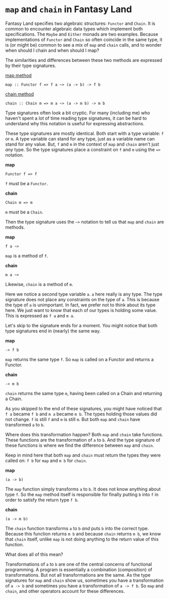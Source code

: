 # `map` and `chain` in Fantasy Land

Fantasy Land specifies two algebraic structures: `Functor` and `Chain`. It is common
to encounter algebraic data types which implement both specifications. The 
`Maybe` and `Either` monads are two examples. Because implementations of `Functor` 
and `Chain` so often coincide in the same type, it is (or might be) common 
to see a mix of `map` and `chain` calls, and to wonder when should I chain and 
when should I map?

The similarities and differences between these two methods are expressed by 
their type signatures. 

[map method](https://github.com/fantasyland/fantasy-land#map-method)

```
map :: Functor f => f a ~> (a -> b) -> f b
```

[chain method](https://github.com/fantasyland/fantasy-land#chain-method)

```
chain :: Chain m => m a ~> (a -> m b) -> m b
```

Type signatures often look a bit cryptic. For many (including me) who
haven't spent a lot of time reading type signatures, it can be hard to understand
why this notation is useful for expressing abstractions.

These type signatures are mostly identical. Both start with a type variable: `f`
or `m`. A type variable can stand for any type, just as a variable name can stand
for any value. But, `f` and `m` in the context of `map` and `chain` 
aren't just *any* type. So the type signatures place a constraint on `f` and 
`m` using the `=>` notation.

**map**

```
Functor f => f
```

`f` must be a `Functor`.

**chain**

```
Chain m => m
```

`m` must be a `Chain`.

Then the type signature uses the `~>` notation to tell us that `map` and `chain` 
are methods.

**map**

```
f a ~>
```

`map` is a method of `f`.

**chain**

```
m a ~>
```

Likewise, `chain` is a method of `m`.

Here we notice a second type variable `a`. `a` here really is any type. The type
signature does not place any constraints on the type of `a`. This is because 
the type of `a` is unimportant. In fact, we prefer not to think about its type here. 
We just want to know that each of our types is holding some value. 
This is expressed as `f a` and `m a`.

Let's skip to the signature ends for a moment. You might notice that both 
type signatures end in (nearly) the same way.

**map**

```
-> f b
```

`map` returns the same type `f`. So `map` is called on a Functor and returns a Functor.

**chain**

```
-> m b
```

`chain` returns the same type `m`, having been called on a Chain and returning a Chain. 

As you skipped to the end of these signatures, you might have noticed that 
`f a` became `f b` and  `m a` became `m b`. The types holding those values did not change. 
`f` is still `f` and `m` is still `m`. But both `map` and `chain` have transformed `a` to `b`.

Where does this transformation happen? Both `map` and `chain` take functions. These
functions are the transformation of `a` to `b`. And the type signature of these
functions is where we find the difference between `map` and `chain`.

Keep in mind here that both `map` and `chain` must return the types they were called
on: `f b` for `map` and `m b` for `chain`.

**map**

```
(a -> b)
```

The `map` function simply transforms `a` to `b`. It does not know anything about type `f`. So
the `map` method itself is responsible for finally putting `b` into `f` in order
to satisfy the return type `f b`.

**chain**

```
(a -> m b)
```

The `chain` function transforms `a` to `b` *and* puts `b` into the correct type. 
Because this function returns `m b` and because `chain` returns `m b`, 
we know that `chain` itself, unlike `map` is not doing anything to the return 
value of this function. 

What does all of this mean?

Transformations of `a` to `b` are one of the central concerns of functional 
programming. A program is essentially a combination (composition) of transformations.
But not all transformations are the same. As the type signatures for `map` and 
`chain` show us, sometimes you have a transformation of `a -> b` and sometimes 
you have a transformation of `a -> f b`. So `map` and `chain`, and other 
operators account for these differences.
